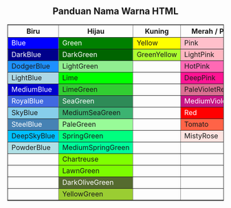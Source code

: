 <!DOCTYPE html>
<html>
<head>
    <meta charset="UTF-8">
</head>
<body>
    <h2 align="center">Panduan Nama Warna HTML</h2>
    <table border="1" cellspacing="2" cellpadding="8" align="center">
        <tr>
            <th>Biru</th>
            <th>Hijau</th>
            <th>Kuning</th>
            <th>Merah / Pink</th>
            <th>Ungu</th>
            <th>Cyan</th>
        </tr>
        <tr>
            <td bgcolor="Blue" style="color:white">Blue</td>
            <td bgcolor="Green" style="color:white">Green</td>
            <td bgcolor="Yellow">Yellow</td>
            <td bgcolor="Pink">Pink</td>
            <td bgcolor="Purple" style="color:white">Purple</td>
            <td bgcolor="Cyan">Cyan</td>
        </tr>
        <tr>
            <td bgcolor="DarkBlue" style="color:white">DarkBlue</td>
            <td bgcolor="DarkGreen" style="color:white">DarkGreen</td>
            <td bgcolor="GreenYellow">GreenYellow</td>
            <td bgcolor="LightPink">LightPink</td>
            <td bgcolor="MediumPurple">MediumPurple</td>
            <td bgcolor="Aqua">Aqua</td>
        </tr>
        <tr>
            <td bgcolor="DodgerBlue">DodgerBlue</td>
            <td bgcolor="LightGreen">LightGreen</td>
            <td></td>
            <td bgcolor="HotPink">HotPink</td>
            <td bgcolor="BlueViolet" style="color:white">BlueViolet</td>
            <td bgcolor="Aquamarine">Aquamarine</td>
        </tr>
        <tr>
            <td bgcolor="LightBlue">LightBlue</td>
            <td bgcolor="Lime">Lime</td>
            <td></td>
            <td bgcolor="DeepPink">DeepPink</td>
            <td bgcolor="DarkViolet" style="color:white">DarkViolet</td>
            <td bgcolor="Turquoise">Turquoise</td>
        </tr>
        <tr>
            <td bgcolor="MediumBlue" style="color:white">MediumBlue</td>
            <td bgcolor="LimeGreen">LimeGreen</td>
            <td></td>
            <td bgcolor="PaleVioletRed">PaleVioletRed</td>
            <td bgcolor="RebeccaPurple" style="color:white">RebeccaPurple</td>
            <td bgcolor="LightCyan">LightCyan</td>
        </tr>
        <tr>
            <td bgcolor="RoyalBlue" style="color:white">RoyalBlue</td>
            <td bgcolor="SeaGreen" style="color:white">SeaGreen</td>
            <td></td>
            <td bgcolor="MediumVioletRed" style="color:white">MediumVioletRed</td>
            <td bgcolor="SlateBlue" style="color:white">SlateBlue</td>
            <td bgcolor="DarkCyan" style="color:white">DarkCyan</td>
        </tr>
        <tr>
            <td bgcolor="SkyBlue">SkyBlue</td>
            <td bgcolor="MediumSeaGreen">MediumSeaGreen</td>
            <td></td>
            <td bgcolor="Red" style="color:white">Red</td>
            <td bgcolor="DarkOrchid" style="color:white">DarkOrchid</td>
            <td bgcolor="MediumTurquoise">MediumTurquoise</td>
        </tr>
        <tr>
            <td bgcolor="SteelBlue" style="color:white">SteelBlue</td>
            <td bgcolor="PaleGreen">PaleGreen</td>
            <td></td>
            <td bgcolor="Tomato">Tomato</td>
            <td bgcolor="Orchid">Orchid</td>
            <td bgcolor="DarkTurquoise">DarkTurquoise</td>
        </tr>
        <tr>
            <td bgcolor="DeepSkyBlue">DeepSkyBlue</td>
            <td bgcolor="SpringGreen">SpringGreen</td>
            <td></td>
            <td bgcolor="MistyRose">MistyRose</td>
            <td bgcolor="MediumOrchid">MediumOrchid</td>
            <td bgcolor="PaleTurquoise">PaleTurquoise</td>
        </tr>
        <tr>
            <td bgcolor="PowderBlue">PowderBlue</td>
            <td bgcolor="MediumSpringGreen">MediumSpringGreen</td>
            <td></td>
            <td></td>
            <td bgcolor="Violet">Violet</td>
            <td bgcolor="LightSeaGreen">LightSeaGreen</td>
        </tr>
        <tr>
            <td></td>
            <td bgcolor="Chartreuse">Chartreuse</td>
            <td></td>
            <td></td>
            <td bgcolor="Thistle">Thistle</td>
            <td bgcolor="MediumAquaMarine">MediumAquaMarine</td>
        </tr>
        <tr>
            <td></td>
            <td bgcolor="LawnGreen">LawnGreen</td>
            <td></td>
            <td></td>
            <td bgcolor="Plum">Plum</td>
            <td></td>
        </tr>
        <tr>
            <td></td>
            <td bgcolor="DarkOliveGreen" style="color:white">DarkOliveGreen</td>
            <td></td>
            <td></td>
            <td bgcolor="Indigo" style="color:white">Indigo</td>
            <td></td>
        </tr>
        <tr>
            <td></td>
            <td bgcolor="YellowGreen">YellowGreen</td>
            <td></td>
            <td></td>
            <td></td>
            <td></td>
        </tr>
    </table>
</body>
</html>
